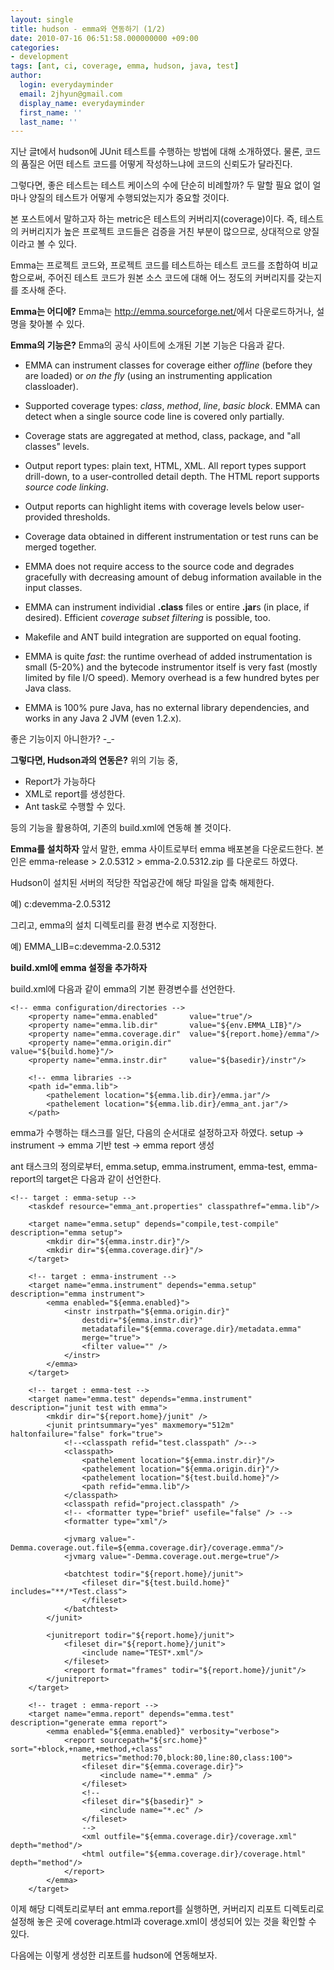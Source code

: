 ```yaml
---
layout: single
title: hudson - emma와 연동하기 (1/2)
date: 2010-07-16 06:51:58.000000000 +09:00
categories:
- development
tags: [ant, ci, coverage, emma, hudson, java, test]
author:
  login: everydayminder
  email: 2jhyun@gmail.com
  display_name: everydayminder
  first_name: ''
  last_name: ''
---
```

지난 글t에서 hudson에 JUnit 테스트를 수행하는 방법에 대해 소개하였다.
물론, 코드의 품질은 어떤 테스트 코드를 어떻게 작성하느냐에 코드의 신뢰도가 달라진다.

그렇다면, 좋은 테스트는 테스트 케이스의 수에 단순히 비례할까?
두 말할 필요 없이 얼마나 양질의 테스트가 어떻게 수행되었는지가 중요할 것이다. 

본 포스트에서 말하고자 하는 metric은 테스트의 커버리지(coverage)이다.
즉, 테스트의 커버리지가 높은 프로젝트 코드들은 검증을 거친 부분이 많으므로, 상대적으로 양질이라고
볼 수 있다.

Emma는 프로젝트 코드와, 프로젝트 코드를 테스트하는 테스트 코드를 조합하여 비교함으로써,
주어진 테스트 코드가 원본 소스 코드에 대해 어느 정도의 커버리지를 갖는지를 조사해 준다.

<span style="font-weight:bold;">Emma는 어디에?</span>
Emma는 <a title="[http://emma.sourceforge.net/]로 이동합니다." target="_blank" href="http://emma.sourceforge.net/">http://emma.sourceforge.net/</a>에서 다운로드하거나, 설명을 찾아볼 수 있다.

<span style="font-weight:bold;">Emma의 기능은?</span>
Emma의 공식 사이트에 소개된 기본 기능은 다음과 같다.

<ul>
<li>
EMMA can instrument classes for coverage either
	<em>offline</em> (before they are loaded) or <em>on
	the fly</em> (using an instrumenting application classloader).
</li>
<li>

Supported coverage types:
	<em>class</em>, <em>method</em>,
	<em>line</em>, <em>basic&nbsp;block</em>. EMMA
	can detect when a single source code line is covered only partially.
</li>
<li>

Coverage stats are aggregated at method, class,
	package, and "all classes" levels.
</li>
<li>

Output report types: plain text, HTML, XML. All
	report types support drill-down, to a user-controlled detail
	depth. The HTML report supports <em>source code
	linking</em>.
</li>
<li>

Output reports can highlight items with coverage
	levels below user-provided thresholds.
</li>
<li>

Coverage data obtained in different
	instrumentation or test runs can be merged together.
</li>
<li>

EMMA does not require access to the source
	code and degrades gracefully with decreasing amount of debug
	information available in the input classes.
</li>
<li>

EMMA can instrument individial
	<strong>.class</strong> files or entire
	<strong>.jar</strong>s (in place, if desired). Efficient <em>coverage
	subset filtering</em> is possible, too.
</li>
<li>

Makefile and ANT build integration are supported
	on equal footing.
</li>
<li>

EMMA is quite <em>fast</em>: the runtime
        overhead of added instrumentation is small (5-20%) and the
bytecode instrumentor
        itself is very fast<!-- TODO: add a data point or link -->
(mostly
        limited by file I/O speed). Memory overhead is a few hundred
bytes per Java class.
</li>
<li>

EMMA is 100% pure Java, has no external
        library dependencies, and works in any Java 2 JVM (even 1.2.x).
</li>
</ul>

좋은 기능이지 아니한가? -_-

<span style="font-weight:bold;">그렇다면, Hudson과의 연동은?</span>
위의 기능 중,

<ul style="list-style-type:disc;">
<li>Report가 가능하다</li>
<li>XML로 report를 생성한다.</li>
<li>Ant task로 수행할 수 있다.</li>
</ul>

등의 기능을 활용하여, 기존의 build.xml에 연동해 볼 것이다.

<span style="font-weight:bold;">Emma를 설치하자</span>
앞서 말한, emma 사이트로부터 emma 배포본을 다운로드한다. 
본인은 emma-release > 2.0.5312 > emma-2.0.5312.zip 를 다운로드 하였다.

Hudson이 설치된 서버의 적당한 작업공간에 해당 파일을 압축 해제한다.

예) c:devemma-2.0.5312

그리고, emma의 설치 디렉토리를 환경 변수로 지정한다.

예) EMMA_LIB=c:devemma-2.0.5312

<span style="font-weight:bold;">build.xml에 emma 설정을 추가하자</span>

build.xml에 다음과 같이 emma의 기본 환경변수를 선언한다.
```
<!-- emma configuration/directories -->
	<property name="emma.enabled" 		value="true"/>
	<property name="emma.lib.dir"		value="${env.EMMA_LIB}"/>
	<property name="emma.coverage.dir" 	value="${report.home}/emma"/>
	<property name="emma.origin.dir"	        value="${build.home}"/>
	<property name="emma.instr.dir"		value="${basedir}/instr"/>

	<!-- emma libraries -->
	<path id="emma.lib">
		<pathelement location="${emma.lib.dir}/emma.jar"/>
		<pathelement location="${emma.lib.dir}/emma_ant.jar"/>
	</path>
```	

emma가 수행하는 태스크를 일단, 다음의 순서대로 설정하고자 하였다.
setup -> instrument -> emma 기반 test -> emma report 생성

ant 태스크의 정의로부터, emma.setup, emma.instrument, emma-test, emma-report의 target은 다음과 같이 선언한다.

```
<!-- target : emma-setup -->
	<taskdef resource="emma_ant.properties" classpathref="emma.lib"/>
	
	<target name="emma.setup" depends="compile,test-compile" description="emma setup">
		<mkdir dir="${emma.instr.dir}"/>
		<mkdir dir="${emma.coverage.dir}"/>
	</target>
	
	<!-- target : emma-instrument -->
	<target name="emma.instrument" depends="emma.setup" description="emma instrument">
		<emma enabled="${emma.enabled}">
			<instr instrpath="${emma.origin.dir}"
				destdir="${emma.instr.dir}"
				metadatafile="${emma.coverage.dir}/metadata.emma"
				merge="true">
				<filter value="" />
			</instr>
		</emma>
	</target>
	
	<!-- target : emma-test -->
	<target name="emma.test" depends="emma.instrument" description="junit test with emma">
		<mkdir dir="${report.home}/junit" />
		<junit printsummary="yes" maxmemory="512m" haltonfailure="false" fork="true">
			<!--<classpath refid="test.classpath" />-->
			<classpath>
				<pathelement location="${emma.instr.dir}"/>
				<pathelement location="${emma.origin.dir}"/>				
				<pathelement location="${test.build.home}"/>
				<path refid="emma.lib"/>
			</classpath>
			<classpath refid="project.classpath" />
			<!-- <formatter type="brief" usefile="false" /> -->
			<formatter type="xml"/>

			<jvmarg value="-Demma.coverage.out.file=${emma.coverage.dir}/coverage.emma"/>
			<jvmarg value="-Demma.coverage.out.merge=true"/>
				
			<batchtest todir="${report.home}/junit">
				<fileset dir="${test.build.home}" includes="**/*Test.class">
				</fileset>
			</batchtest>
		</junit>

		<junitreport todir="${report.home}/junit">
			<fileset dir="${report.home}/junit">
				<include name="TEST*.xml"/>
			</fileset>
			<report format="frames" todir="${report.home}/junit"/>
		</junitreport>
	</target>
	
	<!-- traget : emma-report -->
	<target name="emma.report" depends="emma.test" description="generate emma report">
		<emma enabled="${emma.enabled}" verbosity="verbose">
			<report sourcepath="${src.home}" sort="+block,+name,+method,+class"
				metrics="method:70,block:80,line:80,class:100">
				<fileset dir="${emma.coverage.dir}">
					<include name="*.emma" />
				</fileset>
				<!--
				<fileset dir="${basedir}" >
					<include name="*.ec" />
				</fileset>
				-->
				<xml outfile="${emma.coverage.dir}/coverage.xml" depth="method"/>
				<html outfile="${emma.coverage.dir}/coverage.html" depth="method"/>
			</report>
		</emma>	
	</target>
```

이제 해당 디렉토리로부터 ant emma.report를 실행하면, 커버리지 리포트 디렉토리로 설정해 놓은 곳에 
coverage.html과 coverage.xml이 생성되어 있는 것을 확인할 수 있다. 

다음에는 이렇게 생성한 리포트를 hudson에 연동해보자.

